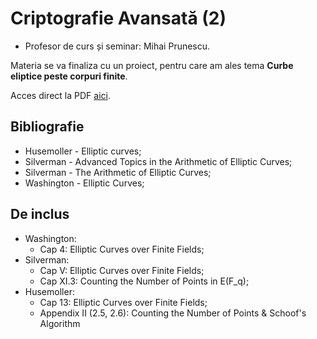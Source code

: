 # Criptografie Avansată (2)

- Profesor de curs și seminar: Mihai Prunescu.

Materia se va finaliza cu un proiect, pentru care am ales tema **Curbe eliptice peste corpuri finite**.

Acces direct la PDF [aici](https://github.com/adimanea/sla/blob/master/3-criptav/curbe.pdf).

## Bibliografie
- Husemoller - Elliptic curves;
- Silverman - Advanced Topics in the Arithmetic of Elliptic Curves;
- Silverman - The Arithmetic of Elliptic Curves;
- Washington - Elliptic Curves;

## De inclus
- Washington:
    + Cap 4: Elliptic Curves over Finite Fields;
- Silverman:
    + Cap V: Elliptic Curves over Finite Fields;
    + Cap XI.3: Counting the Number of Points in E(F_q);
- Husemoller:
    + Cap 13: Elliptic Curves over Finite Fields;
    + Appendix II (2.5, 2.6): Counting the Number of Points & Schoof's Algorithm
